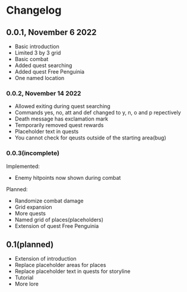 # Changelog

## 0.0.1, November 6 2022

- Basic introduction
- Limited 3 by 3 grid
- Basic combat
- Added quest searching
- Added quest Free Penguinia
- One named location

### 0.0.2, November 14 2022

- Allowed exiting during quest searching
- Commands yes, no, att and def changed to y, n, o and p repectively
- Death message has exclamation mark
- Temporarily removed quest rewards
- Placeholder text in quests
- You cannot check for qeusts outside of the starting area(bug)

### 0.0.3(incomplete)

Implemented:

- Enemy hitpoints now shown during combat

Planned:

- Randomize combat damage
- Grid expansion
- More quests
- Named grid of places(placeholders)
- Extension of quest Free Penguinia

## 0.1(planned)

- Extension of introduction
- Replace placeholder areas for places
- Replace placeholder text in quests for storyline
- Tutorial
- More lore
